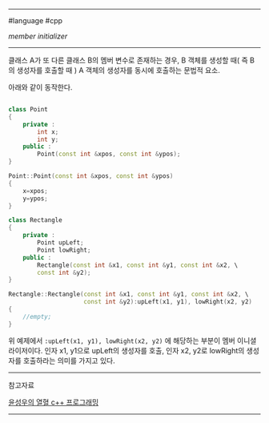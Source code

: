 
---

#language #cpp 

*member initializer*

---

클래스 A가 또 다른 클래스 B의 멤버 변수로 존재하는 경우, B 객체를 생성할 때( 즉 B의 생성자를 호출할 때 ) A 객체의 생성자를 동시에 호출하는 문법적 요소.

아래와 같이 동작한다.

~~~cpp

class Point
{
	private :
		int x;
		int y;
	public :
		Point(const int &xpos, const int &ypos);
}

Point::Point(const int &xpos, const int &ypos)
{
	x=xpos;
	y=ypos;
}

class Rectangle
{
	private :
		Point upLeft;
		Point lowRight;
	public :
		Rectangle(const int &x1, const int &y1, const int &x2, \
		const int &y2);
}

Rectangle::Rectangle(const int &x1, const int &y1, const int &x2, \
					 const int &y2):upLeft(x1, y1), lowRight(x2, y2)
{
	//empty;
}

~~~

위 예제에서 `:upLeft(x1, y1), lowRight(x2, y2)` 에 해당하는 부분이 멤버 이니셜라이저이다. 인자 x1, y1으로 upLeft의 생성자를 호출, 인자 x2, y2로 lowRight의 생성자를 호출하라는 의미를 가지고 있다.

---

참고자료

[윤성우의 열혈 c++ 프로그래밍](https://product.kyobobook.co.kr/detail/S000001589147)

---